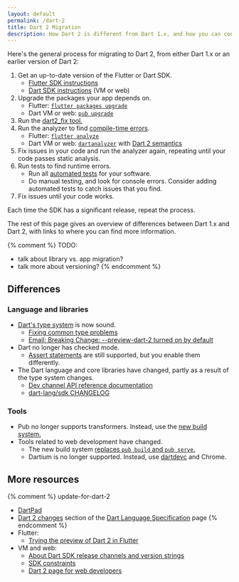 ```yaml
---
layout: default
permalink: /dart-2
title: Dart 2 Migration
description: How Dart 2 is different from Dart 1.x, and how you can convert your code to work with Dart 2.
---
```


Here's the general process for migrating to Dart 2,
from either Dart 1.x or an earlier version of Dart 2:

1. Get an up-to-date version of the Flutter or Dart SDK.
   * [Flutter SDK instructions][Flutter SDK install]
   * [Dart SDK instructions][Dart SDK install] (VM or web)
2. Upgrade the packages your app depends on.
   * Flutter: [`flutter packages upgrade`][flutter package upgrade]
   * Dart VM or web: [`pub upgrade`][pub upgrade]
3. Run the [dart2_fix tool.][dart2_fix]
4. Run the analyzer to find [compile-time errors][Fixing Common Type Problems].
   * Flutter: [`flutter analyze`][Flutter analyzer]
   * Dart VM or web: [`dartanalyzer`][dartanalyzer] with
     [Dart 2 semantics][enable strong mode]
5. Fix issues in your code and run the analyzer again,
   repeating until your code passes static analysis.
6. Run tests to find runtime errors.
   * Run all [automated tests] for your software.
   * Do manual testing, and look for console errors.
   Consider adding automated tests to catch issues that you find.
7. Fix issues until your code works.

Each time the SDK has a significant release, repeat the process.

The rest of this page gives an overview of differences between Dart 1.x and Dart 2,
with links to where you can find more information.

{% comment %}
TODO:
- talk about library vs. app migration?
- talk more about versioning?
{% endcomment %}


## Differences

### Language and libraries

* [Dart's type system][sound Dart] is now sound.
  * [Fixing common type problems][Fixing Common Type Problems]
  * [Email: Breaking Change: --preview-dart-2 turned on by default][Leaf's email]
* Dart no longer has checked mode.
  * [Assert statements][] are still supported, but you enable them differently.
* The Dart language and core libraries have changed,
  partly as a result of the type system changes.
  * [Dev channel API reference documentation][apiref]
  * [dart-lang/sdk CHANGELOG][]

### Tools

* Pub no longer supports transformers.
  Instead, use the [new build system.][build system]
* Tools related to web development have changed.
  * The new build system [replaces `pub build` and `pub serve`.][build_runner web]
  * Dartium is no longer supported. Instead, use [dartdevc][] and Chrome.


## More resources

{% comment %} update-for-dart-2
  * [DartPad][]
  * [Dart 2 changes][] section of the [Dart Language Specification][] page
{% endcomment %}
* Flutter:
  * [Trying the preview of Dart 2 in Flutter][Flutter migration instructions]
* VM and web:
  * [About Dart SDK release channels and version strings][pre-release]
  * [SDK constraints][]
  * [Dart 2 page for web developers][webdev dart2]

[dartdevc]: {{site.dev-webdev}}/tools/dartdevc
[build system]: https://github.com/dart-lang/build/tree/master/docs
[automated tests]: /guides/testing
[customize static analysis]: /guides/language/analysis-options
[Flutter analyzer]: https://flutter.io/debugging/#the-dart-analyzer
[dartanalyzer]: https://github.com/dart-lang/sdk/tree/master/pkg/analyzer_cli#dartanalyzer
[flutter package upgrade]: https://flutter.io/using-packages/#updating-package-dependencies
[pub upgrade]: /tools/pub/get-started#upgrading-a-dependency
[dart2_fix]: https://github.com/dart-lang/dart2_fix 
[angular-examples repos]: https://github.com/angular-examples
[apiref]: {{site.dart_api}}/dev
[assert statements]: /guides/language/language-tour#assert
[build_runner web]: {{site.dev-webdev}}/tools/build_runner
[creating library packages]: /guides/libraries/create-library-packages
[Dart 2 changes]: /guides/language/spec#dart-2-changes
[Dart Language Specification]: /guides/language/spec
[dart-lang/sdk CHANGELOG]: https://github.com/dart-lang/sdk/blob/master/CHANGELOG.md#200
[Dartium news]: http://news.dartlang.org/2017/06/a-stronger-dart-for-everyone.html
[DartPad]: {{site.custom.dartpad.direct-link}}
[enable strong mode]: /guides/language/analysis-options#enabling-dart-2-semantics
[Fixing Common Type Problems]: /guides/language/sound-problems
[Flutter migration instructions]: https://github.com/flutter/flutter/wiki/Trying-the-preview-of-Dart-2-in-Flutter
[Flutter SDK install]: https://flutter.io/upgrading/
[Dart SDK install]: /install
[Leaf's email]: https://groups.google.com/d/msg/flutter-dev/H8dDhWg_c8I/_Ql78q_6AgAJ
[newsletters]: https://github.com/dart-lang/sdk/tree/master/docs/newsletter#dart-language-and-library-newsletters
[pre-release]: /install#about-sdk-release-channels-and-version-strings
[SDK constraints]: /tools/pub/pubspec#sdk-constraints
[sound Dart]: /guides/language/sound-dart
[testing]: /guides/testing
[webdev dart2]: {{site.dev-webdev}}/dart-2

